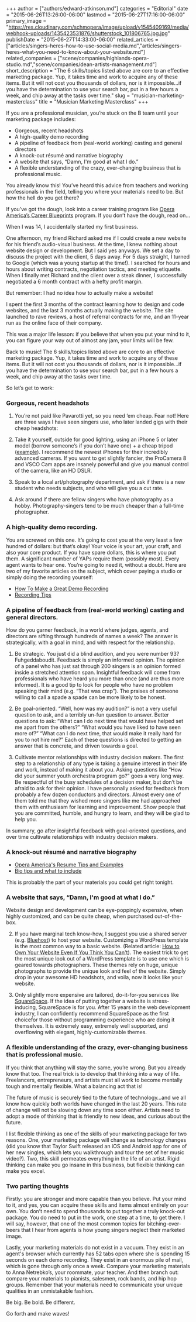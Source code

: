 +++
author = ["authors/edward-atkinson.md"]
categories = "Editorial"
date = "2015-06-26T13:26:00-06:00"
lastmod = "2015-06-27T17:16:00-06:00"
primary_image = "https://res.cloudinary.com/schmopera/image/upload/v1545409169/media/webhook-uploads/1435423531876/shutterstock_101806765.jpg.jpg"
publishDate = "2015-06-27T14:33:00-06:00"
related_articles = ["articles/singers-heres-how-to-use-social-media.md","articles/singers-heres-what-you-need-to-know-about-your-website.md"]
related_companies = ["scene/companies/highlands-opera-studio.md","scene/companies/dean-artists-management.md"]
short_description = "The 6 skills/topics listed above are core to an effective marketing package. Yup, it takes time and work to acquire any of these items. But it will not cost you thousands of dollars, nor is it impossible…if you have the determination to use your search bar, put in a few hours a week, and chip away at the tasks over time."
slug = "musician-marketing-masterclass"
title = "Musician Marketing Masterclass"
+++

If you are a professional musician, you’re stuck on the B team until your marketing package includes:

- Gorgeous, recent headshots
- A high-quality demo recording
- A pipeline of feedback from (real-world working) casting and general directors
- A knock-out résumé and narrative biography
- A website that says, “Damn, I'm good at what I do.”
- A flexible understanding of the crazy, ever-changing business that is professional music.

You already know this! You’ve heard this advice from teachers and working professionals in the field, telling you where your materials need to be. But how the hell do you get there?

If you’ve got the dough, look into a career training program like [Opera America’s Career Blueprints](http://operaamerica.org/content/about/artists/CareerBlueprints.aspx) program. If you don’t have the dough, read on...

When I was 14, I accidentally started my first business.

One afternoon, my friend Richard asked me if I could create a new website for his friend’s audio-visual business. At the time, I knew nothing about website design or development. But I said yes anyways. We set a day to discuss the project with the client, 5 days away. For 5 days straight, I turned to Google (which was a young startup at the time!). I searched for hours and hours about writing contracts, negotiation tactics, and meeting etiquette. When I finally met Richard and the client over a steak dinner, I successfully negotiated a 6 month contract with a hefty profit margin.

But remember: I had no idea how to actually make a website!

I spent the first 3 months of the contract learning how to design and code websites, and the last 3 months actually making the website. The site launched to rave reviews, a host of referral contracts for me, and an 11-year run as the online face of their company.

This was a major life lesson: if you believe that when you put your mind to it, you can figure your way out of almost any jam, your limits will be few.

Back to music! The 6 skills/topics listed above are core to an effective marketing package. Yup, it takes time and work to acquire any of these items. But it will not cost you thousands of dollars, nor is it impossible...if you have the determination to use your search bar, put in a few hours a week, and chip away at the tasks over time.

So let’s get to work:

### Gorgeous, recent headshots

1. You’re not paid like Pavarotti yet, so you need ‘em cheap. Fear not! Here are three ways I have seen singers use, who later landed gigs with their cheap headshots:

2. Take it yourself, outside for good lighting, using an iPhone 5 or later model (borrow someone’s if you don’t have one) + a cheap tripod ([example](http://www.amazon.com/gp/product/B009GHYMB6/ref=as_li_tl?ie=UTF8&camp=1789&creative=9325&creativeASIN=B009GHYMB6&linkCode=as2&tag=mindsprocket-20&linkId=OIJNPSCSQLLFKFHH)). I recommend the newest iPhones for their incredibly advanced cameras. If you want to get slightly fancier, the ProCamera 8 and VSCO Cam apps are insanely powerful and give you manual control of the camera, like an HD DSLR.

3. Speak to a local art/photography department, and ask if there is a new student who needs subjects, and who will give you a cut rate.

4. Ask around if there are fellow singers who have photography as a hobby. Photography-singers tend to be much cheaper than a full-time photographer.

### A high-quality demo recording. 

You are screwed on this one. It’s going to cost you at the very least a few hundred of dollars: but that’s okay! Your voice is your art, your craft, and also your core product. If you have spare dollars, this is where you put them. A significant number of YAPs require them (possibly most). Every agent wants to hear one. You’re going to need it, without a doubt. Here are two of my favorite articles on the subject, which cover paying a studio or simply doing the recording yourself:


- [How To Make a Great Demo Recording](http://musicalexchange.carnegiehall.org/group/voice/forum/topics/how-to-make-a-great-demo-recording)
- [Recording Tips](http://www.thebusinessofsinging.com/sr_resources/topics/recordingtips.htm)

### A pipeline of feedback from (real-world working) casting and general directors. 

How do you garner feedback, in a world where judges, agents, and directors are sifting through hundreds of names a week? The answer is strategically, with a goal in mind, and with respect for the relationship. 

1. Be strategic. You just did a blind audition, and you were number 93? Fuhgeddaboudit. Feedback is simply an informed opinion. The opinion of a panel who has just sat through 200 singers is an opinion formed inside a stretched attention span. Insightful feedback will come from professionals who have heard you more than once (and are thus more informed). It is a good tip to look for people who have no problem speaking their mind (e.g. “That was crap”). The praises of someone willing to call a spade a spade can be more likely to be honest.

2. Be goal-oriented. “Well, how was my audition?” is not a very useful question to ask, and a terribly un-fun question to answer. Better questions to ask: “What can I do next time that would have helped set me apart from the others?” “What would you have liked to have seen more of?” “What can I do next time, that would make it really hard for you to not hire me?” Each of these questions is directed to getting an answer that is concrete, and driven towards a goal.

3. Cultivate mentor relationships with industry decision makers. The first step to a relationship of any type is taking a genuine interest in their life and work, instead of making it about you. Asking questions like “How did your summer youth orchestra program go?” goes a very long way. Be respectful of the busy schedules of a decision maker, but don’t be afraid to ask for their opinion. I have personally asked for feedback from probably a few dozen conductors and directors. Almost every one of them told me that they wished more singers like me had approached them with enthusiasm for learning and improvement. Show people that you are committed, humble, and hungry to learn, and they will be glad to help you.

In summary, go after insightful feedback with goal-oriented questions, and over time cultivate relationships with industry decision makers.

### A knock-out résumé and narrative biography

- [Opera America's Resume Tips and Examples](http://www.operaamerica.org/content/about/Artists/Downloads.aspx)
- [Bio tips and what to include](http://careers.faa.illinois.edu/music/bioMusic.pdf)

This is probably the part of your materials you could get right tonight.

### A website that says, “Damn, I'm good at what I do.” 

Website design and development can be eye-poppingly expensive, when highly customized, and can be quite cheap, when purchased out-of-the-box.

2. If you have marginal tech know-how, I suggest you use a shared server (e.g. [Bluehost](http://www.bluehost.com/track/crimson0emperor/)) to host your website. Customizing a WordPress template is the most common way to a basic website. (Related article: [How to Own Your Website Even If You Think You Can't](http://www.howtogeek.com/109946/how-to-own-your-own-website-even-if-you-think-you-cant-build-one-pt-1)). The easiest trick to get the most unique look out of a WordPress template is to use one which is geared towards photographers. These themes rely on huge, unique photographs to provide the unique look and feel of the website. Simply drop in your awesome HD headshots, and voila, now it looks like your website.

3. Only slightly more expensive are tailored, do-it-for-you services like [SquareSpace](http://www.squarespace.com/). If the idea of putting together a website is stress-inducing, SquareSpace is for you. After 15 years in the web development industry, I can confidently recommend SquareSpace as the first choicefor those without programming experience who are doing it themselves. It is extremely easy, extremely well supported, and overflowing with elegant, highly-customizable themes.

### A flexible understanding of the crazy, ever-changing business that is professional music.

If you think that anything will stay the same, you’re wrong. But you already know that too. The real trick is to develop that thinking into a way of life. Freelancers, entrepreneurs, and artists must all work to become mentally tough and mentally flexible. What a balancing act that is! 

The future of music is securely tied to the future of technology…and we all know how quickly both worlds have changed in the last 20 years. This rate of change will not be slowing down any time soon either. Artists need to adopt a mode of thinking that is friendly to new ideas, and curious about the future. 

I list flexible thinking as one of the skills of your marketing package for two reasons. One, your marketing package will change as technology changes (did you know that Taylor Swift released an iOS and Android app for one of her new singles, which lets you walkthrough and tour the set of her music video?). Two, this skill permeates everything in the life of an artist. Rigid thinking can make you go insane in this business, but flexible thinking can make you excel.

### Two parting thoughts

Firstly: you are stronger and more capable than you believe. Put your mind to it, and yes, you can acquire these skills and items almost entirely on your own. You don’t need to spend thousands to put together a truly knock-out package. You do need to put in the work, one step at a time, to get there. I will say, however, that one of the most common topics for bitching-over-beers that I hear from agents is how young singers neglect their marketed image.

Lastly, your marketing materials do not exist in a vacuum. They exist in an agent's browser which currently has 52 tabs open where she is spending 15 seconds on each demo recording. They exist in an enormous pile of mail, which is gone through only once a week. Compare your marketing materials to Anna Netrebko’s, your roommate, your teacher. And then branch out: compare your materials to pianists, salesmen, rock bands, and hip hop groups. Remember that your materials need to communicate your unique qualities in an unmistakable fashion.

Be big. Be bold. Be different.

Go forth and make waves!
